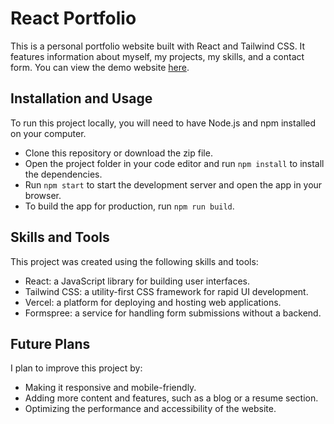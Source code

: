 # React Portfolio

This is a personal portfolio website built with React and Tailwind CSS. It features information about myself, my projects, my skills, and a contact form. You can view the demo website [here](https://react-portfolio-theta-two.vercel.app/).

## Installation and Usage

To run this project locally, you will need to have Node.js and npm installed on your computer.

- Clone this repository or download the zip file.
- Open the project folder in your code editor and run `npm install` to install the dependencies.
- Run `npm start` to start the development server and open the app in your browser.
- To build the app for production, run `npm run build`.

## Skills and Tools

This project was created using the following skills and tools:

- React: a JavaScript library for building user interfaces.
- Tailwind CSS: a utility-first CSS framework for rapid UI development.
- Vercel: a platform for deploying and hosting web applications.
- Formspree: a service for handling form submissions without a backend.

## Future Plans

I plan to improve this project by:

- Making it responsive and mobile-friendly.
- Adding more content and features, such as a blog or a resume section.
- Optimizing the performance and accessibility of the website.
